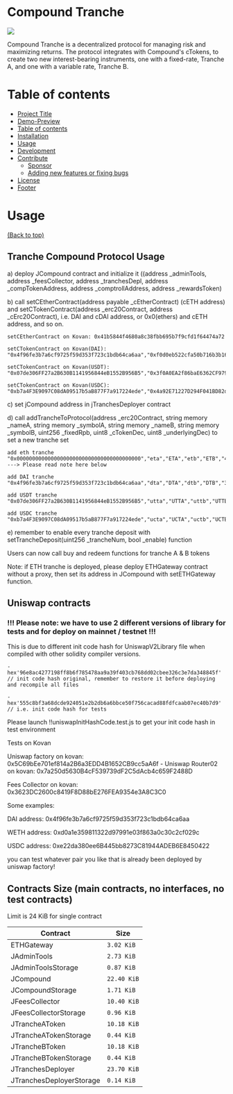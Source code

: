 <!-- Add banner here -->

# Compound Tranche

<img src="https://gblobscdn.gitbook.com/spaces%2F-MP969WsfbfQJJFgxp2K%2Favatar-1617981494187.png?alt=media">

Compound Tranche is a decentralized protocol for managing risk and maximizing returns. The protocol integrates with Compound's cTokens, to create two new interest-bearing instruments, one with a fixed-rate, Tranche A, and one with a variable rate, Tranche B. 

# Table of contents

<!-- After you have introduced your project, it is a good idea to add a **Table of contents** or **TOC** as **cool** people say it. This would make it easier for people to navigate through your README and find exactly what they are looking for.

Here is a sample TOC(*wow! such cool!*) that is actually the TOC for this README. -->

- [Project Title](#project-title)
- [Demo-Preview](#demo-preview)
- [Table of contents](#table-of-contents)
- [Installation](#installation)
- [Usage](#usage)
- [Development](#development)
- [Contribute](#contribute)
    - [Sponsor](#sponsor)
    - [Adding new features or fixing bugs](#adding-new-features-or-fixing-bugs)
- [License](#license)
- [Footer](#footer)

# Usage
[(Back to top)](#table-of-contents)

<!-- This is optional and it is used to give the user info on how to use the project after installation. This could be added in the Installation section also. -->






## Tranche Compound Protocol Usage

a) deploy JCompound contract and initialize it ((address _adminTools, address _feesCollector, address _tranchesDepl,
            address _compTokenAddress, address _comptrollAddress, address _rewardsToken)

b) call setCEtherContract(address payable _cEtherContract) (cETH address) and setCTokenContract(address _erc20Contract, address _cErc20Contract), i.e. DAI and cDAI address, or 0x0(ethers) and cETH address, and so on.

    setCEtherContract on Kovan: 0x41b5844f4680a8c38fbb695b7f9cfd1f64474a72

    setCTokenContract on Kovan(DAI): "0x4f96fe3b7a6cf9725f59d353f723c1bdb64ca6aa","0xf0d0eb522cfa50b716b3b1604c4f0fa6f04376ad"

    setCTokenContract on Kovan(USDT): "0x07de306FF27a2B630B1141956844eB1552B956B5","0x3f0A0EA2f86baE6362CF9799B523BA06647Da018"

    setCTokenContract on Kovan(USDC): "0xb7a4F3E9097C08dA09517b5aB877F7a917224ede","0x4a92E71227D294F041BD82dd8f78591B75140d63"

c) set jCompound address in jTranchesDeployer contract

d) call addTrancheToProtocol(address _erc20Contract, string memory _nameA, string memory _symbolA, 
            string memory _nameB, string memory _symbolB, uint256 _fixedRpb, uint8 _cTokenDec, uint8 _underlyingDec) to set a new tranche set

    add eth tranche "0x0000000000000000000000000000000000000000","eta","ETA","etb","ETB","40000000000000000","8","18" ---> Please read note here below

    add DAI tranche "0x4f96fe3b7a6cf9725f59d353f723c1bdb64ca6aa","dta","DTA","dtb","DTB","30000000000000000","8","18"

    add USDT tranche "0x07de306FF27a2B630B1141956844eB1552B956B5","utta","UTTA","uttb","UTTB","200000000000000","8","6"
    
    add USDC tranche "0xb7a4F3E9097C08dA09517b5aB877F7a917224ede","ucta","UCTA","uctb","UCTB","30000000000000","8","6"

e) remember to enable every tranche deposit with setTrancheDeposit(uint256 _trancheNum, bool _enable) function

Users can now call buy and redeem functions for tranche A & B tokens

Note: if ETH tranche is deployed, please deploy ETHGateway contract without a proxy, then set its address in JCompound with setETHGateway function.


## Uniswap contracts
### !!! Please note: we have to use 2 different versions of library for tests and for deploy on mainnet / testnet !!!

This is due to different init code hash for UniswapV2Library file when compiled with other solidity compiler versions.

    - hex'96e8ac4277198ff8b6f785478aa9a39f403cb768dd02cbee326c3e7da348845f' // init code hash original, remember to restore it before deploying and recompile all files

    - hex'555c8bf3a68dcde924051e2b2db6a6bbce50f756cacad88fdfcaab07ec40b7d9' // i.e. init code hash for tests

Please launch !!uniswapInitHashCode.test.js to get your init code hash in test environment

Tests on Kovan

Uniswap factory on kovan: 0x5C69bEe701ef814a2B6a3EDD4B1652CB9cc5aA6f - Uniswap Router02 on kovan: 0x7a250d5630B4cF539739dF2C5dAcb4c659F2488D

Fees Collector on kovan: 0x3623DC2600c8419F8D88bE276FEA9354e3A8C3C0

Some examples:

DAI address: 0x4f96fe3b7a6cf9725f59d353f723c1bdb64ca6aa

WETH address: 0xd0a1e359811322d97991e03f863a0c30c2cf029c

USDC address: 0xe22da380ee6B445bb8273C81944ADEB6E8450422

you can test whatever pair you like that is already been deployed by uniswap factory!



## Contracts Size (main contracts, no interfaces, no test contracts)
Limit is 24 KiB for single contract
<table>
    <thead>
      <tr>
        <th>Contract</th>
        <th>Size</th>
      </tr>
    </thead>
    <tbody>
        <tr>
            <td>ETHGateway</td>
            <td><code>3.02 KiB</code></td>
        </tr>
        <tr>
            <td>JAdminTools</td>
            <td><code>2.73 KiB</code></td>
        </tr>
        <tr>
            <td>JAdminToolsStorage</td>
            <td><code>0.87 KiB</code></td>
        </tr>
        <tr>
            <td>JCompound</td>
            <td><code>22.40 KiB</code></td>
        </tr>
        <tr>
            <td>JCompoundStorage</td>
            <td><code>1.71 KiB</code></td>
        </tr>
        <tr>
            <td>JFeesCollector</td>
            <td><code>10.40 KiB</code></td>
        </tr>
        <tr>
            <td>JFeesCollectorStorage</td>
            <td><code>0.96 KiB</code></td>
        </tr>
        <tr>
            <td>JTrancheAToken</td>
            <td><code>10.18 KiB</code></td>
        </tr>
        <tr>
            <td>JTrancheATokenStorage</td>
            <td><code>0.44 KiB</code></td>
        </tr>
        <tr>
            <td>JTrancheBToken</td>
            <td><code>10.18 KiB</code></td>
        </tr>
        <tr>
            <td>JTrancheBTokenStorage</td>
            <td><code>0.44 KiB</code></td>
        </tr>
        <tr>
            <td>JTranchesDeployer</td>
            <td><code>23.70 KiB</code></td>
        </tr>
        <tr>
            <td>JTranchesDeployerStorage</td>
            <td><code>0.14 KiB</code></td>
        </tr>
    </tbody>
  </table>
